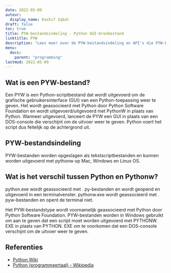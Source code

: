 ```yaml
---
date: 2022-05-09
auteur:
  display_name: Kashif Iqbal
draft: false
toc: true
title: PYW-bestandsindeling - Python GUI-bronbestand
linktitle: PYW
description: "Lees meer over de PYW-bestandsindeling en API's die PYW-bestanden kunnen maken en openen."
menu:
  docs:
    parent: "programming"
lastmod: 2022-05-09
---
```


## Wat is een PYW-bestand?

Een PYW is een Python-scriptbestand dat wordt uitgevoerd om de grafische gebruikersinterface (GUI) van een Python-toepassing weer te geven. Het wordt geassocieerd met Python door Python Software Foundation en wordt uitgevoerd/uitgevoerd met PythonW in plaats van Python. Wanneer uitgevoerd, lanceert de PYW een GUI in plaats van een DOS-console die verschijnt om de uitvoer weer te geven. Python voert het script dus feitelijk op de achtergrond uit.

## PYW-bestandsindeling

PYW-bestanden worden opgeslagen als tekstscriptbestanden en kunnen worden uitgevoerd met pythonw op Mac, Windows en Linux OS.

## Wat is het verschil tussen Python en Pythonw?

python.exe wordt geassocieerd met . py-bestanden en wordt geopend en uitgevoerd in een terminalvenster. pythonw.exe wordt geassocieerd met . pyw-bestanden en opent de terminal niet.

Het PYW-bestandstype wordt voornamelijk geassocieerd met Python door Python Software Foundation. PYW-bestanden worden in Windows gebruikt om aan te geven dat een script moet worden uitgevoerd met PYTHONW. EXE in plaats van PYTHON. EXE om te voorkomen dat een DOS-console verschijnt om de uitvoer weer te geven.

## Referenties

* [Python Wiki](https://wiki.python.org/moin/Pyrex)
* [Python (programmeertaal) - Wikipedia](https://en.wikipedia.org/wiki/Python_(programming_language))

